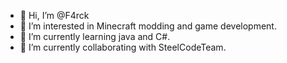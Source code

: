 - 👋 Hi, I’m @F4rck
- 👀 I’m interested in Minecraft modding and game development.
- 🌱 I’m currently learning java and C#.
- 💞️ I’m currently collaborating with SteelCodeTeam.

<!---
F4rck/F4rck is a ✨ special ✨ repository because its `README.md` (this file) appears on your GitHub profile.
You can click the Preview link to take a look at your changes.
--->
